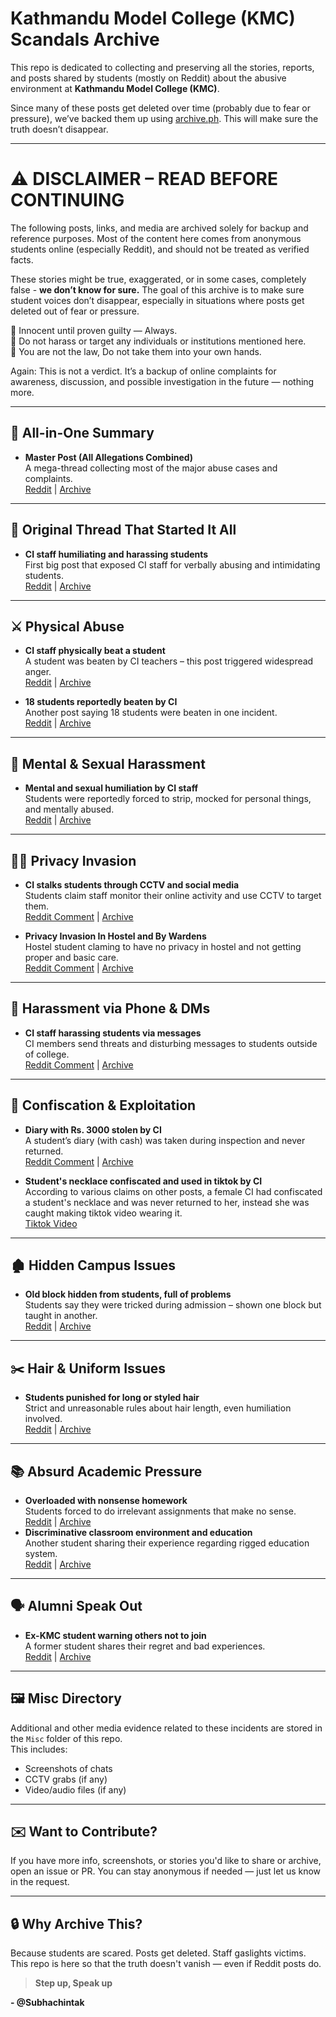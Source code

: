 # Kathmandu Model College (KMC) Scandals Archive

This repo is dedicated to collecting and preserving all the stories, reports, and posts shared by students (mostly on Reddit) about the abusive environment at **Kathmandu Model College (KMC)**.

Since many of these posts get deleted over time (probably due to fear or pressure), we’ve backed them up using [archive.ph](https://archive.ph). This will make sure the truth doesn’t disappear.

---  

# **⚠️ DISCLAIMER – READ BEFORE CONTINUING**

The following posts, links, and media are archived solely for backup and reference purposes. Most of the content here comes from anonymous students online (especially Reddit), and should not be treated as verified facts.

These stories might be true, exaggerated, or in some cases, completely false - **we don’t know for sure.** The goal of this archive is to make sure student voices don’t disappear, especially in situations where posts get deleted out of fear or pressure.

🔘 Innocent until proven guilty — Always.  
🔘 Do not harass or target any individuals or institutions mentioned here.  
🔘 You are not the law, Do not take them into your own hands.  

Again: This is not a verdict. It’s a backup of online complaints for awareness, discussion, and possible investigation in the future — nothing more.

---  

## 🧾 All-in-One Summary

- **Master Post (All Allegations Combined)**  
  A mega-thread collecting most of the major abuse cases and complaints.  
  [Reddit](https://www.reddit.com/r/NepalPlusTwo/comments/1m78nhi/all_recent_alleged_abuse_in_kathmandu_model/) | [Archive](https://archive.ph/oKi3x)

---

## 🚨 Original Thread That Started It All

- **CI staff humiliating and harassing students**  
  First big post that exposed CI staff for verbally abusing and intimidating students.  
  [Reddit](https://www.reddit.com/r/NepalPlusTwo/comments/1m4jxdc/kathmandu_model_colleges_ci_staff_humiliate_and/) | [Archive](https://archive.ph/i8Ywq)

---

## ⚔️ Physical Abuse

- **CI staff physically beat a student**  
  A student was beaten by CI teachers – this post triggered widespread anger.  
  [Reddit](https://www.reddit.com/r/NepalPlusTwo/comments/1m6hlpg/we_are_so_done_with_kmcs_so_called_toxic/) | [Archive](https://archive.ph/qhmky)

- **18 students reportedly beaten by CI**  
  Another post saying 18 students were beaten in one incident.  
  [Reddit](https://www.reddit.com/r/NepalPlusTwo/comments/1m6h67e/kmc_cis/) | [Archive](https://archive.ph/5omDA)

---

## 🧠 Mental & Sexual Harassment

- **Mental and sexual humiliation by CI staff**  
  Students were reportedly forced to strip, mocked for personal things, and mentally abused.  
  [Reddit](https://www.reddit.com/r/NepalPlusTwo/comments/1m6il7s/kmc_humiliation_to_students/) | [Archive](https://archive.ph/pWRM6)

---

## 🕵️‍♂️ Privacy Invasion

- **CI stalks students through CCTV and social media**  
  Students claim staff monitor their online activity and use CCTV to target them.  
  [Reddit Comment](https://www.reddit.com/r/NepalPlusTwo/comments/1m4jxdc/comment/n4jlwkr/) | [Archive](https://archive.ph/n4YqM)

- **Privacy Invasion In Hostel and By Wardens**  
  Hostel student claming to have no privacy in hostel and not getting proper and basic care.  
  [Reddit Comment](https://www.reddit.com/r/NepalPlusTwo/comments/1m78nhi/comment/n4pnquv/) | [Archive](https://archive.ph/Dl5b2)

---

## 📲 Harassment via Phone & DMs

- **CI staff harassing students via messages**  
  CI members send threats and disturbing messages to students outside of college.  
  [Reddit Comment](https://www.reddit.com/r/NepalPlusTwo/comments/1m4jxdc/kathmandu_model_colleges_ci_staff_humiliate_and/n4hx89m/) | [Archive](https://archive.ph/EVNSB)

---

## 💸 Confiscation & Exploitation

- **Diary with Rs. 3000 stolen by CI**  
  A student’s diary (with cash) was taken during inspection and never returned.  
  [Reddit Comment](https://reddit.com/r/NepalPlusTwo/comments/1m4jxdc/kathmandu_model_colleges_ci_staff_humiliate_and/n4hl5vp/) | [Archive](https://archive.ph/uSRHs)

- **Student's necklace confiscated and used in tiktok by CI**  
  According to various claims on other posts, a female CI had confiscated a student's necklace and was never returned to her, instead she was caught making tiktok video wearing it.  
  [Tiktok Video](https://github.com/Subhachintak/KMCScandals/blob/main/Misc/VID_20250723_081654_474.mp4)
---

## 🏚️ Hidden Campus Issues

- **Old block hidden from students, full of problems**  
  Students say they were tricked during admission – shown one block but taught in another.  
  [Reddit](https://www.reddit.com/r/NepalPlusTwo/comments/1m6glze/kmc_is_scamming_12th_students/) | [Archive](https://archive.ph/McjWv)

---

## ✂️ Hair & Uniform Issues

- **Students punished for long or styled hair**  
  Strict and unreasonable rules about hair length, even humiliation involved.  
  [Reddit](https://www.reddit.com/r/NepalPlusTwo/comments/1m6hc28/kmc_hair_problem/) | [Archive](https://archive.ph/cdkhE)

---

## 📚 Absurd Academic Pressure

- **Overloaded with nonsense homework**  
  Students forced to do irrelevant assignments that make no sense.  
  [Reddit](https://www.reddit.com/r/NepalPlusTwo/comments/1m6jhh3/absurd_homework/) | [Archive](https://archive.ph/Gj1N8)
- **Discriminative classroom environment and education**  
  Another student sharing their experience regarding rigged education system.  
  [Reddit](https://www.reddit.com/r/NepalPlusTwo/comments/1m78nhi/comment/n4qgmhv/) | [Archive](https://archive.ph/rZwoW)
---

## 🗣️ Alumni Speak Out

- **Ex-KMC student warning others not to join**  
  A former student shares their regret and bad experiences.  
  [Reddit](https://www.reddit.com/r/NepalPlusTwo/comments/1m70b5s/im_an_exkmc_student_and_im_begging_you_dont_come/) | [Archive](https://archive.ph/vyU9K)

---

## 🖼️ Misc Directory

Additional and other media evidence related to these incidents are stored in the `Misc` folder of this repo.  
This includes:
- Screenshots of chats
- CCTV grabs (if any)
- Video/audio files (if any)

---

## ✉️ Want to Contribute?

If you have more info, screenshots, or stories you'd like to share or archive, open an issue or PR. You can stay anonymous if needed — just let us know in the request.

---

## 🔒 Why Archive This?

Because students are scared. Posts get deleted. Staff gaslights victims. This repo is here so that the truth doesn't vanish — even if Reddit posts do.

> **Step up, Speak up**


**- @Subhachintak**
